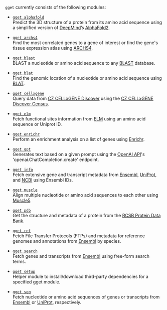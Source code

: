 `gget` currently consists of the following modules:  
- [`gget alphafold`](alphafold.md)  
Predict the 3D structure of a protein from its amino acid sequence using a simplified version of [DeepMind](https://www.deepmind.com/)’s [AlphaFold2](https://github.com/deepmind/alphafold).  
  
- [`gget archs4`](archs4.md)  
Find the most correlated genes to a gene of interest or find the gene's tissue expression atlas using [ARCHS4](https://maayanlab.cloud/archs4/).  
  
- [`gget blast`](blast.md)  
BLAST a nucleotide or amino acid sequence to any [BLAST](https://blast.ncbi.nlm.nih.gov/Blast.cgi) database.  
  
- [`gget blat`](blat.md)  
Find the genomic location of a nucleotide or amino acid sequence using [BLAT](https://genome.ucsc.edu/cgi-bin/hgBlat). 

- [`gget cellxgene`](cellxgene.md)  
Query data from [CZ CELLxGENE Discover](https://cellxgene.cziscience.com/) using the [CZ CELLxGENE Discover Census](https://github.com/chanzuckerberg/cellxgene-census).  

- [`gget elm`](elm.md)  
Fetch functional sites information from [ELM](http://elm.eu.org/) using an amino acid sequence or Uniprot ID.  

- [`gget enrichr`](enrichr.md)  
Perform an enrichment analysis on a list of genes using [Enrichr](https://maayanlab.cloud/Enrichr/).  
  
- [`gget gpt`](gpt.md)  
Generates text based on a given prompt using the [OpenAI API](https://openai.com/)'s 'openai.ChatCompletion.create' endpoint.  
  
- [`gget info`](info.md)  
Fetch extensive gene and transcript metadata from [Ensembl](https://www.ensembl.org/), [UniProt](https://www.uniprot.org/), and [NCBI](https://www.ncbi.nlm.nih.gov/) using Ensembl IDs.  
  
- [`gget muscle`](muscle.md)  
Align multiple nucleotide or amino acid sequences to each other using [Muscle5](https://www.drive5.com/muscle/).  
  
- [`gget pdb`](pdb.md)  
Get the structure and metadata of a protein from the [RCSB Protein Data Bank](https://www.rcsb.org/).  
  
- [`gget ref`](ref.md)  
Fetch File Transfer Protocols (FTPs) and metadata for reference genomes and annotations from [Ensembl](https://www.ensembl.org/) by species.  
  
- [`gget search`](search.md)   
Fetch genes and transcripts from [Ensembl](https://www.ensembl.org/) using free-form search terms.  
  
- [`gget setup`](setup.md)  
Helper module to install/download third-party dependencies for a specified gget module.  
  
- [`gget seq`](seq.md)  
Fetch nucleotide or amino acid sequences of genes or transcripts from [Ensembl](https://www.ensembl.org/) or [UniProt](https://www.uniprot.org/), respectively.  